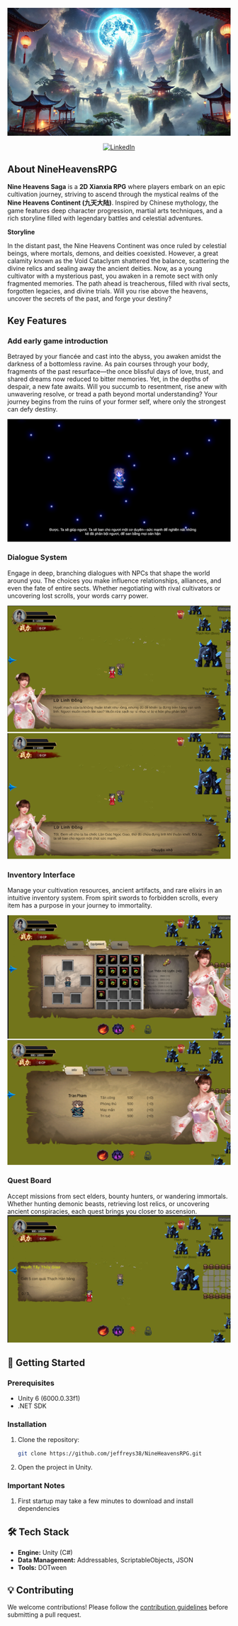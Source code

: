 ![NineHeavensRPG](./docs/assets/img/info_theme.png)
<div align="center">

[![LinkedIn](https://img.shields.io/badge/LinkedIn-Connect-blue)](https://www.linkedin.com/in/qu%E1%BB%91c-th%E1%BA%AFng-tr%C6%B0%C6%A1ng-b%E1%BB%93-7362982b5?utm_source=share&utm_campaign=share_via&utm_content=profile&utm_medium=ios_app)

</div>


## About NineHeavensRPG

**Nine Heavens Saga** is a **2D Xianxia RPG** where players embark on an epic cultivation journey, striving to ascend through the mystical realms of the **Nine Heavens Continent (九天大陆)**. Inspired by Chinese mythology, the game features deep character progression, martial arts techniques, and a rich storyline filled with legendary battles and celestial adventures.

**Storyline** 

In the distant past, the Nine Heavens Continent was once ruled by celestial beings, where mortals, demons, and deities coexisted. However, a great calamity known as the Void Cataclysm shattered the balance, scattering the divine relics and sealing away the ancient deities. Now, as a young cultivator with a mysterious past, you awaken in a remote sect with only fragmented memories. The path ahead is treacherous, filled with rival sects, forgotten legacies, and divine trials. Will you rise above the heavens, uncover the secrets of the past, and forge your destiny?

## Key Features

### **Add early game introduction**
Betrayed by your fiancée and cast into the abyss, you awaken amidst the darkness of a bottomless ravine. As pain courses through your body, fragments of the past resurface—the once blissful days of love, trust, and shared dreams now reduced to bitter memories. Yet, in the depths of despair, a new fate awaits. Will you succumb to resentment, rise anew with unwavering resolve, or tread a path beyond mortal understanding? Your journey begins from the ruins of your former self, where only the strongest can defy destiny.

![](./docs/assets/img/cutscene_1.png)

### **Dialogue System**
Engage in deep, branching dialogues with NPCs that shape the world around you. The choices you make influence relationships, alliances, and even the fate of entire sects. Whether negotiating with rival cultivators or uncovering lost scrolls, your words carry power.

![dialogue_1](./docs/assets/img/gameplay_1.png)
![dialogue_2](./docs/assets/img/gameplay_2.png)

### **Inventory Interface**
Manage your cultivation resources, ancient artifacts, and rare elixirs in an intuitive inventory system. From spirit swords to forbidden scrolls, every item has a purpose in your journey to immortality.

![inventory_1](./docs/assets/img/gameplay_3.png)
![inventory_2](./docs/assets/img/gameplay_4.png)

### **Quest Board**
Accept missions from sect elders, bounty hunters, or wandering immortals. Whether hunting demonic beasts, retrieving lost relics, or uncovering ancient conspiracies, each quest brings you closer to ascension.
![quest_board](./docs/assets/img/gameplay_5.png)

## 🚀 Getting Started

### Prerequisites
- Unity 6 (6000.0.33f1)
- .NET SDK

### Installation
1. Clone the repository:
   ```sh
   git clone https://github.com/jeffreys38/NineHeavensRPG.git
   ```
2. Open the project in Unity.

### Important Notes
1. First startup may take a few minutes to download and install dependencies

## 🛠 Tech Stack
- **Engine:** Unity (C#)
- **Data Management:** Addressables, ScriptableObjects, JSON
- **Tools:** DOTween

## 💡 Contributing
We welcome contributions! Please follow the [contribution guidelines](./docs/CONTRIBUTING.md) before submitting a pull request.
